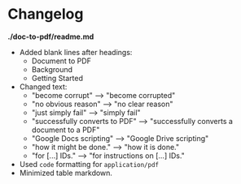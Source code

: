 # Changelog

**./doc-to-pdf/readme.md**
* Added blank lines after headings:
	* Document to PDF
	* Background
	* Getting Started
* Changed text:
	* "become corrupt" --> "become corrupted"
	* "no obvious reason" --> "no clear reason"
	* "just simply fail" --> "simply fail"
	* "successfully converts to PDF" --> "successfully converts a document to a PDF"
	* "Google Docs scripting" --> "Google Drive scripting"
	* "how it might be done." --> "how it is done."
	* "for [...] IDs." --> "for instructions on [...] IDs."
* Used `code` formatting for `application/pdf`
* Minimized table markdown.